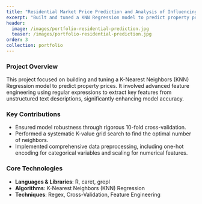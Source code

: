 ```yaml
---
title: "Residential Market Price Prediction and Analysis of Influencing Factors Using K-Nearest Neighbors (KNN) Regression"
excerpt: "Built and tuned a KNN Regression model to predict property prices, implementing advanced feature engineering using regular expressions to extract features from text descriptions."
header:
  image: /images/portfolio-residential-prediction.jpg
  teaser: /images/portfolio-residential-prediction.jpg
order: 3
collection: portfolio
---
```


### Project Overview
This project focused on building and tuning a K-Nearest Neighbors (KNN) Regression model to predict property prices. It involved advanced feature engineering using regular expressions to extract key features from unstructured text descriptions, significantly enhancing model accuracy.

### Key Contributions
- Ensured model robustness through rigorous 10-fold cross-validation.
- Performed a systematic K-value grid search to find the optimal number of neighbors.
- Implemented comprehensive data preprocessing, including one-hot encoding for categorical variables and scaling for numerical features.

### Core Technologies
- **Languages & Libraries**: R, caret, grepl
- **Algorithms**: K-Nearest Neighbors (KNN) Regression
- **Techniques**: Regex, Cross-Validation, Feature Engineering 